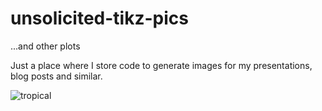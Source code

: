 # unsolicited-tikz-pics
...and other plots

Just a place where I store code to generate images for my presentations, blog posts and similar.

![tropical](https://gabrieleballetti.github.io/assets/img/2022-05-16-TropicalML/tropical_polynomial.svg)
